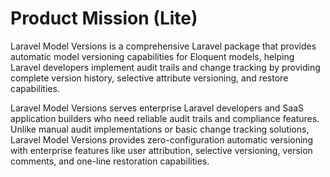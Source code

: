 # Product Mission (Lite)

Laravel Model Versions is a comprehensive Laravel package that provides automatic model versioning capabilities for Eloquent models, helping Laravel developers implement audit trails and change tracking by providing complete version history, selective attribute versioning, and restore capabilities.

Laravel Model Versions serves enterprise Laravel developers and SaaS application builders who need reliable audit trails and compliance features. Unlike manual audit implementations or basic change tracking solutions, Laravel Model Versions provides zero-configuration automatic versioning with enterprise features like user attribution, selective versioning, version comments, and one-line restoration capabilities.